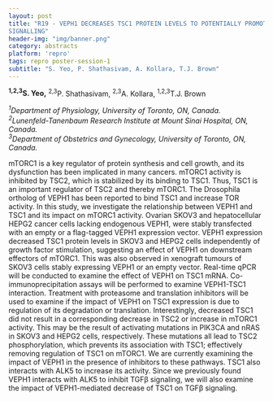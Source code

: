 ```yaml
---
layout: post
title: "R19 - VEPH1 DECREASES TSC1 PROTEIN LEVELS TO POTENTIALLY PROMOTE MTOR
SIGNALLING"
header-img: "img/banner.png"
category: abstracts
platform: 'repro'
tags: repro poster-session-1
subtitle: "S. Yeo, P. Shathasivam, A. Kollara, T.J. Brown"
---
```

**<sup>1,2,3</sup>S. Yeo,** <sup>2,3</sup>P. Shathasivam, <sup>2,3</sup>A. Kollara, <sup>1,2,3</sup>T.J. Brown

_<sup>1</sup>Department of Physiology, University of Toronto, ON, Canada._  
_<sup>2</sup>Lunenfeld-Tanenbaum Research Institute at Mount Sinai Hospital, ON,
Canada._  
_<sup>3</sup>Department of Obstetrics and Gynecology, University of Toronto, ON,
Canada._

mTORC1 is a key regulator of protein synthesis and cell growth, and its
dysfunction has been implicated in many cancers. mTORC1 activity is
inhibited by TSC2, which is stabilized by its binding to TSC1. Thus,
TSC1 is an important regulator of TSC2 and thereby mTORC1. The
Drosophila ortholog of VEPH1 has been reported to bind TSC1 and increase
TOR activity. In this study, we investigate the relationship between
VEPH1 and TSC1 and its impact on mTORC1 activity. Ovarian SKOV3 and
hepatocellular HEPG2 cancer cells lacking endogenous VEPH1, were stably
transfected with an empty or a flag-tagged VEPH1 expression vector.
VEPH1 expression decreased TSC1 protein levels in SKOV3 and HEPG2 cells
independently of growth factor stimulation, suggesting an effect of
VEPH1 on downstream effectors of mTORC1. This was also observed in
xenograft tumours of SKOV3 cells stably expressing VEPH1 or an empty
vector. Real-time qPCR will be conducted to examine the effect of VEPH1
on TSC1 mRNA. Co-immunoprecipitation assays will be performed to examine
VEPH1-TSC1 interaction. Treatment with proteasome and translation
inhibitors will be used to examine if the impact of VEPH1 on TSC1
expression is due to regulation of its degradation or translation.
Interestingly, decreased TSC1 did not result in a corresponding decrease
in TSC2 or increase in mTORC1 activity. This may be the result of
activating mutations in PIK3CA and nRAS in SKOV3 and HEPG2 cells,
respectively. These mutations all lead to TSC2 phosphorylation, which
prevents its association with TSC1; effectively removing regulation of
TSC1 on mTORC1. We are currently examining the impact of VEPH1 in the
presence of inhibitors to these pathways. TSC1 also interacts with ALK5
to increase its activity. Since we previously found VEPH1 interacts with
ALK5 to inhibit TGFβ signaling, we will also examine the impact of
VEPH1-mediated decrease of TSC1 on TGFβ signaling.
